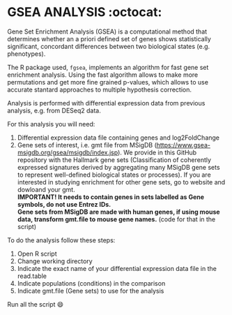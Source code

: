 # GSEA ANALYSIS :octocat:
Gene Set Enrichment Analysis (GSEA) is a computational method that determines whether an a priori defined set of genes shows statistically significant, concordant differences between two biological states (e.g. phenotypes).

The R package used, `fgsea`, implements an algorithm for fast gene set enrichment analysis. Using the fast algorithm allows to make more permutations and get more fine grained p-values, which allows to use accurate stantard approaches to multiple hypothesis correction.

Analysis is performed with differential expression data from previous analysis, e.g. from DESeq2 data.

For this analysis you will need:
  1. Differential expression data file containing genes and log2FoldChange
  2. Gene sets of interest, i.e. gmt file from MSigDB (https://www.gsea-msigdb.org/gsea/msigdb/index.jsp). We provide in this GitHub repository with the Hallmark gene sets (Classification of coherently expressed signatures derived by aggregating many MSigDB gene sets to represent well-defined biological states or processes). If you are interested in studying enrichment for other gene sets, go to website and dowloand your gmt. <br />
**IMPORTANT! It needs to contain genes in sets labelled as Gene symbols, do not use Entrez IDs.** <br />
**Gene sets from MSigDB are made with human genes, if using mouse data, transform gmt.file to mouse gene names.** (code for that in the script)<br />
   
To do the analysis follow these steps:
  1. Open R script
  2. Change working directory
  3. Indicate the exact name of your differential expression data file in the read.table
  4. Indicate populations (conditions) in the comparison
  5. Indicate gmt.file (Gene sets) to use for the analysis
  
Run all the script :smile:
